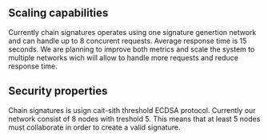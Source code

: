 ## Scaling capabilities
Currently chain signatures operates using one signature genertion network and can handle up to 8 concurent requests. Average response time is 15 seconds. We are planning to improve both metrics and scale the system to multiple networks wich will allow to handle more requests and reduce response time.

## Security properties
Chain signatures is usign cait-sith threshold ECDSA protocol. Currently our network consist of 8 nodes with treshold 5. This means that at least 5 nodes must collaborate in order to create a valid signature.